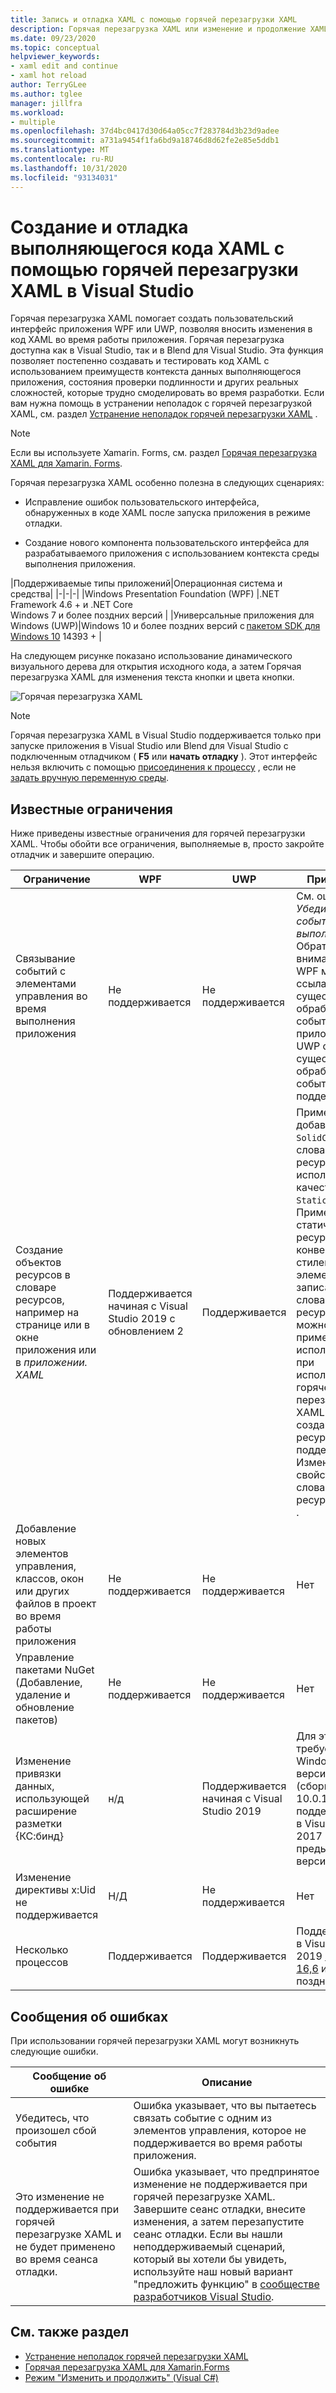 ```yaml
---
title: Запись и отладка XAML с помощью горячей перезагрузки XAML
description: Горячая перезагрузка XAML или изменение и продолжение XAML позволяет вносить изменения в код XAML во время выполнения приложений
ms.date: 09/23/2020
ms.topic: conceptual
helpviewer_keywords:
- xaml edit and continue
- xaml hot reload
author: TerryGLee
ms.author: tglee
manager: jillfra
ms.workload:
- multiple
ms.openlocfilehash: 37d4bc0417d30d64a05cc7f283784d3b23d9adee
ms.sourcegitcommit: a731a9454f1fa6bd9a18746d8d62fe2e85e5ddb1
ms.translationtype: MT
ms.contentlocale: ru-RU
ms.lasthandoff: 10/31/2020
ms.locfileid: "93134031"
---
```

# <a name="write-and-debug-running-xaml-code-with-xaml-hot-reload-in-visual-studio"></a>Создание и отладка выполняющегося кода XAML с помощью горячей перезагрузки XAML в Visual Studio

Горячая перезагрузка XAML помогает создать пользовательский интерфейс приложения WPF или UWP, позволяя вносить изменения в код XAML во время работы приложения. Горячая перезагрузка доступна как в Visual Studio, так и в Blend для Visual Studio. Эта функция позволяет постепенно создавать и тестировать код XAML с использованием преимуществ контекста данных выполняющегося приложения, состояния проверки подлинности и других реальных сложностей, которые трудно смоделировать во время разработки. Если вам нужна помощь в устранении неполадок с горячей перезагрузкой XAML, см. раздел [Устранение неполадок горячей перезагрузки XAML](xaml-hot-reload-troubleshooting.md) .

> [!NOTE]
> Если вы используете Xamarin. Forms, см. раздел [Горячая перезагрузка XAML для Xamarin. Forms](/xamarin/xamarin-forms/xaml/hot-reload).

Горячая перезагрузка XAML особенно полезна в следующих сценариях:

* Исправление ошибок пользовательского интерфейса, обнаруженных в коде XAML после запуска приложения в режиме отладки.

* Создание нового компонента пользовательского интерфейса для разрабатываемого приложения с использованием контекста среды выполнения приложения.

|Поддерживаемые типы приложений|Операционная система и средства|
|-|-|-|
|Windows Presentation Foundation (WPF) |.NET Framework 4.6 + и .NET Core</br>Windows 7 и более поздних версий |
|Универсальные приложения для Windows (UWP)|Windows 10 и более поздних версий с [пакетом SDK для Windows 10](https://developer.microsoft.com/windows/downloads/windows-10-sdk) 14393 + |

На следующем рисунке показано использование динамического визуального дерева для открытия исходного кода, а затем Горячая перезагрузка XAML для изменения текста кнопки и цвета кнопки.

![Горячая перезагрузка XAML](../debugger/media/xaml-hot-reload-using.gif)

> [!NOTE]
> Горячая перезагрузка XAML в Visual Studio поддерживается только при запуске приложения в Visual Studio или Blend для Visual Studio с подключенным отладчиком ( **F5** или **начать отладку** ). Этот интерфейс нельзя включить с помощью [присоединения к процессу](../debugger/attach-to-running-processes-with-the-visual-studio-debugger.md) , если не [задать вручную переменную среды](xaml-hot-reload-troubleshooting.md#verify-that-you-use-start-debugging-rather-than-attach-to-process).

## <a name="known-limitations"></a>Известные ограничения

Ниже приведены известные ограничения для горячей перезагрузки XAML. Чтобы обойти все ограничения, выполняемые в, просто закройте отладчик и завершите операцию.

|Ограничение|WPF|UWP|Примечания|
|-|-|-|-|
|Связывание событий с элементами управления во время выполнения приложения|Не поддерживается|Не поддерживается|См. ошибку: *Убедитесь, что событие не выполнено* . Обратите внимание, что в WPF можно ссылаться на существующий обработчик событий. В приложениях UWP ссылка на существующий обработчик событий не поддерживается.|
|Создание объектов ресурсов в словаре ресурсов, например на странице или в окне приложения или в *приложении. XAML*|Поддерживается начиная с Visual Studio 2019 с обновлением 2|Поддерживается|Пример. добавление `SolidColorBrush` в словарь ресурсов для использования в качестве `StaticResource` .</br>Примечание. статические ресурсы, конвертеры стилей и другие элементы, записанные в словарь ресурсов, можно применять и использовать при использовании горячей перезагрузки XAML. Только создание ресурса не поддерживается.</br> Изменение свойства словаря ресурсов `Source` .|
|Добавление новых элементов управления, классов, окон или других файлов в проект во время работы приложения|Не поддерживается|Не поддерживается|Нет|
|Управление пакетами NuGet (Добавление, удаление и обновление пакетов)|Не поддерживается|Не поддерживается|Нет|
|Изменение привязки данных, использующей расширение разметки {КС:бинд}|н/д|Поддерживается начиная с Visual Studio 2019|Для этого требуется Windows 10 версии 1809 (сборка 10.0.17763). Не поддерживается в Visual Studio 2017 или предыдущих версиях.|
|Изменение директивы x:Uid не поддерживается|Н/Д|Не поддерживается|Нет|
|Несколько процессов | Поддерживается | Поддерживается | Поддерживается в Visual Studio 2019 [версии 16,6](/visualstudio/releases/2019/release-notes-v16.6) и более поздних версиях |

## <a name="error-messages"></a>Сообщения об ошибках

При использовании горячей перезагрузки XAML могут возникнуть следующие ошибки.

|Сообщение об ошибке|Описание|
|-|-|
|Убедитесь, что произошел сбой события|Ошибка указывает, что вы пытаетесь связать событие с одним из элементов управления, которое не поддерживается во время работы приложения.|
|Это изменение не поддерживается при горячей перезагрузке XAML и не будет применено во время сеанса отладки.|Ошибка указывает, что предпринятое изменение не поддерживается при горячей перезагрузке XAML. Завершите сеанс отладки, внесите изменения, а затем перезапустите сеанс отладки. Если вы нашли неподдерживаемый сценарий, который вы хотели бы увидеть, используйте наш новый вариант "предложить функцию" в [сообществе разработчиков Visual Studio](https://developercommunity.visualstudio.com/spaces/8/index.html). |

## <a name="see-also"></a>См. также раздел

* [Устранение неполадок горячей перезагрузки XAML](xaml-hot-reload-troubleshooting.md)
* [Горячая перезагрузка XAML для Xamarin.Forms](/xamarin/xamarin-forms/xaml/hot-reload)
* [Режим "Изменить и продолжить" (Visual C#)](../debugger/edit-and-continue-visual-csharp.md)

